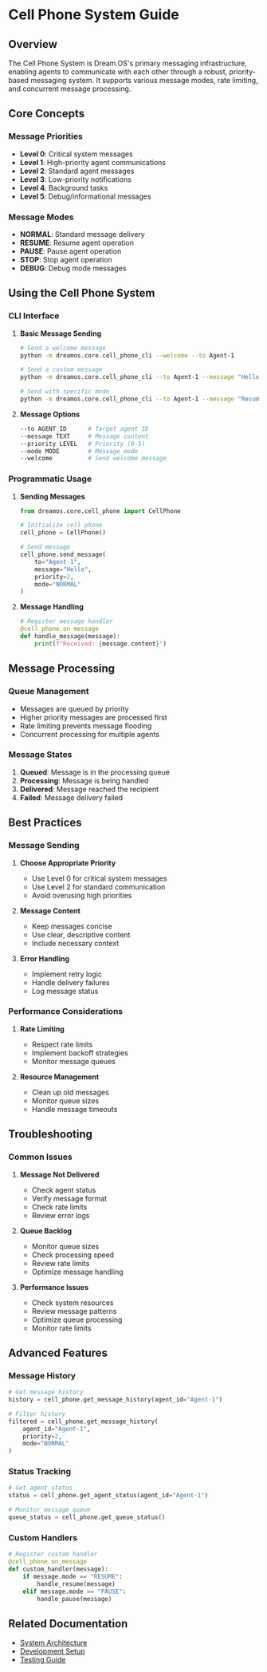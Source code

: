 # Cell Phone System Guide

## Overview

The Cell Phone System is Dream.OS's primary messaging infrastructure, enabling agents to communicate with each other through a robust, priority-based messaging system. It supports various message modes, rate limiting, and concurrent message processing.

## Core Concepts

### Message Priorities
- **Level 0**: Critical system messages
- **Level 1**: High-priority agent communications
- **Level 2**: Standard agent messages
- **Level 3**: Low-priority notifications
- **Level 4**: Background tasks
- **Level 5**: Debug/informational messages

### Message Modes
- **NORMAL**: Standard message delivery
- **RESUME**: Resume agent operation
- **PAUSE**: Pause agent operation
- **STOP**: Stop agent operation
- **DEBUG**: Debug mode messages

## Using the Cell Phone System

### CLI Interface

1. **Basic Message Sending**
   ```bash
   # Send a welcome message
   python -m dreamos.core.cell_phone_cli --welcome --to Agent-1

   # Send a custom message
   python -m dreamos.core.cell_phone_cli --to Agent-1 --message "Hello" --priority 2

   # Send with specific mode
   python -m dreamos.core.cell_phone_cli --to Agent-1 --message "Resume" --mode RESUME
   ```

2. **Message Options**
   ```bash
   --to AGENT_ID      # Target agent ID
   --message TEXT     # Message content
   --priority LEVEL   # Priority (0-5)
   --mode MODE        # Message mode
   --welcome          # Send welcome message
   ```

### Programmatic Usage

1. **Sending Messages**
   ```python
   from dreamos.core.cell_phone import CellPhone

   # Initialize cell phone
   cell_phone = CellPhone()

   # Send message
   cell_phone.send_message(
       to="Agent-1",
       message="Hello",
       priority=2,
       mode="NORMAL"
   )
   ```

2. **Message Handling**
   ```python
   # Register message handler
   @cell_phone.on_message
   def handle_message(message):
       print(f"Received: {message.content}")
   ```

## Message Processing

### Queue Management
- Messages are queued by priority
- Higher priority messages are processed first
- Rate limiting prevents message flooding
- Concurrent processing for multiple agents

### Message States
1. **Queued**: Message is in the processing queue
2. **Processing**: Message is being handled
3. **Delivered**: Message reached the recipient
4. **Failed**: Message delivery failed

## Best Practices

### Message Sending
1. **Choose Appropriate Priority**
   - Use Level 0 for critical system messages
   - Use Level 2 for standard communication
   - Avoid overusing high priorities

2. **Message Content**
   - Keep messages concise
   - Use clear, descriptive content
   - Include necessary context

3. **Error Handling**
   - Implement retry logic
   - Handle delivery failures
   - Log message status

### Performance Considerations
1. **Rate Limiting**
   - Respect rate limits
   - Implement backoff strategies
   - Monitor message queues

2. **Resource Management**
   - Clean up old messages
   - Monitor queue sizes
   - Handle message timeouts

## Troubleshooting

### Common Issues

1. **Message Not Delivered**
   - Check agent status
   - Verify message format
   - Check rate limits
   - Review error logs

2. **Queue Backlog**
   - Monitor queue sizes
   - Check processing speed
   - Review rate limits
   - Optimize message handling

3. **Performance Issues**
   - Check system resources
   - Review message patterns
   - Optimize queue processing
   - Monitor rate limits

## Advanced Features

### Message History
```python
# Get message history
history = cell_phone.get_message_history(agent_id="Agent-1")

# Filter history
filtered = cell_phone.get_message_history(
    agent_id="Agent-1",
    priority=2,
    mode="NORMAL"
)
```

### Status Tracking
```python
# Get agent status
status = cell_phone.get_agent_status(agent_id="Agent-1")

# Monitor message queue
queue_status = cell_phone.get_queue_status()
```

### Custom Handlers
```python
# Register custom handler
@cell_phone.on_message
def custom_handler(message):
    if message.mode == "RESUME":
        handle_resume(message)
    elif message.mode == "PAUSE":
        handle_pause(message)
```

## Related Documentation
- [System Architecture](system_architecture.md)
- [Development Setup](development_setup.md)
- [Testing Guide](testing_guide.md) 
